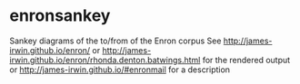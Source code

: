 # enronsankey
Sankey diagrams of the to/from of the Enron corpus
See http://james-irwin.github.io/enron/ or
http://james-irwin.github.io/enron/rhonda.denton.batwings.html
for the rendered output or http://james-irwin.github.io/#enronmail
for a description